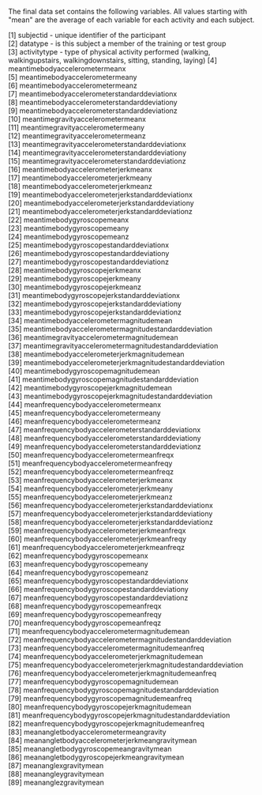 The final data set contains the following variables.  All values starting with "mean" are the average of each variable for each activity and each subject.

 [1] subjectid - unique identifier of the participant                                         
 [2] datatype - is this subject a member of the training or test group                                          
 [3] activitytype - type of physical activity performed (walking, walkingupstairs, walkingdownstairs, sitting, standing, laying)
 [4] meantimebodyaccelerometermeanx                              
 [5] meantimebodyaccelerometermeany                              
 [6] meantimebodyaccelerometermeanz                              
 [7] meantimebodyaccelerometerstandarddeviationx                 
 [8] meantimebodyaccelerometerstandarddeviationy                 
 [9] meantimebodyaccelerometerstandarddeviationz                 
[10] meantimegravityaccelerometermeanx                           
[11] meantimegravityaccelerometermeany                           
[12] meantimegravityaccelerometermeanz                           
[13] meantimegravityaccelerometerstandarddeviationx              
[14] meantimegravityaccelerometerstandarddeviationy              
[15] meantimegravityaccelerometerstandarddeviationz              
[16] meantimebodyaccelerometerjerkmeanx                          
[17] meantimebodyaccelerometerjerkmeany                          
[18] meantimebodyaccelerometerjerkmeanz                          
[19] meantimebodyaccelerometerjerkstandarddeviationx             
[20] meantimebodyaccelerometerjerkstandarddeviationy             
[21] meantimebodyaccelerometerjerkstandarddeviationz             
[22] meantimebodygyroscopemeanx                                  
[23] meantimebodygyroscopemeany                                  
[24] meantimebodygyroscopemeanz                                  
[25] meantimebodygyroscopestandarddeviationx                     
[26] meantimebodygyroscopestandarddeviationy                     
[27] meantimebodygyroscopestandarddeviationz                     
[28] meantimebodygyroscopejerkmeanx                              
[29] meantimebodygyroscopejerkmeany                              
[30] meantimebodygyroscopejerkmeanz                              
[31] meantimebodygyroscopejerkstandarddeviationx                 
[32] meantimebodygyroscopejerkstandarddeviationy                 
[33] meantimebodygyroscopejerkstandarddeviationz                 
[34] meantimebodyaccelerometermagnitudemean                      
[35] meantimebodyaccelerometermagnitudestandarddeviation         
[36] meantimegravityaccelerometermagnitudemean                   
[37] meantimegravityaccelerometermagnitudestandarddeviation      
[38] meantimebodyaccelerometerjerkmagnitudemean                  
[39] meantimebodyaccelerometerjerkmagnitudestandarddeviation     
[40] meantimebodygyroscopemagnitudemean                          
[41] meantimebodygyroscopemagnitudestandarddeviation             
[42] meantimebodygyroscopejerkmagnitudemean                      
[43] meantimebodygyroscopejerkmagnitudestandarddeviation         
[44] meanfrequencybodyaccelerometermeanx                         
[45] meanfrequencybodyaccelerometermeany                         
[46] meanfrequencybodyaccelerometermeanz                         
[47] meanfrequencybodyaccelerometerstandarddeviationx            
[48] meanfrequencybodyaccelerometerstandarddeviationy            
[49] meanfrequencybodyaccelerometerstandarddeviationz            
[50] meanfrequencybodyaccelerometermeanfreqx                     
[51] meanfrequencybodyaccelerometermeanfreqy                     
[52] meanfrequencybodyaccelerometermeanfreqz                     
[53] meanfrequencybodyaccelerometerjerkmeanx                     
[54] meanfrequencybodyaccelerometerjerkmeany                     
[55] meanfrequencybodyaccelerometerjerkmeanz                     
[56] meanfrequencybodyaccelerometerjerkstandarddeviationx        
[57] meanfrequencybodyaccelerometerjerkstandarddeviationy        
[58] meanfrequencybodyaccelerometerjerkstandarddeviationz        
[59] meanfrequencybodyaccelerometerjerkmeanfreqx                 
[60] meanfrequencybodyaccelerometerjerkmeanfreqy                 
[61] meanfrequencybodyaccelerometerjerkmeanfreqz                 
[62] meanfrequencybodygyroscopemeanx                             
[63] meanfrequencybodygyroscopemeany                             
[64] meanfrequencybodygyroscopemeanz                             
[65] meanfrequencybodygyroscopestandarddeviationx                
[66] meanfrequencybodygyroscopestandarddeviationy                
[67] meanfrequencybodygyroscopestandarddeviationz                
[68] meanfrequencybodygyroscopemeanfreqx                         
[69] meanfrequencybodygyroscopemeanfreqy                         
[70] meanfrequencybodygyroscopemeanfreqz                         
[71] meanfrequencybodyaccelerometermagnitudemean                 
[72] meanfrequencybodyaccelerometermagnitudestandarddeviation    
[73] meanfrequencybodyaccelerometermagnitudemeanfreq             
[74] meanfrequencybodyaccelerometerjerkmagnitudemean             
[75] meanfrequencybodyaccelerometerjerkmagnitudestandarddeviation
[76] meanfrequencybodyaccelerometerjerkmagnitudemeanfreq         
[77] meanfrequencybodygyroscopemagnitudemean                     
[78] meanfrequencybodygyroscopemagnitudestandarddeviation        
[79] meanfrequencybodygyroscopemagnitudemeanfreq                 
[80] meanfrequencybodygyroscopejerkmagnitudemean                 
[81] meanfrequencybodygyroscopejerkmagnitudestandarddeviation    
[82] meanfrequencybodygyroscopejerkmagnitudemeanfreq             
[83] meanangletbodyaccelerometermeangravity                      
[84] meanangletbodyaccelerometerjerkmeangravitymean              
[85] meanangletbodygyroscopemeangravitymean                      
[86] meanangletbodygyroscopejerkmeangravitymean                  
[87] meananglexgravitymean                                       
[88] meanangleygravitymean                                       
[89] meananglezgravitymean                                                              
